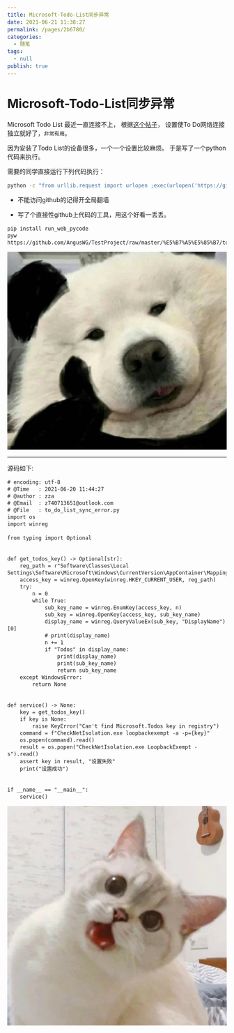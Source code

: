 ```yaml
---
title: Microsoft-Todo-List同步异常
date: 2021-06-21 11:38:27
permalink: /pages/2b6780/
categories: 
  - 随笔
tags: 
  - null
publish: true
---
```

# Microsoft-Todo-List同步异常

Microsoft Todo List 最近一直连接不上，
根据[这个帖子](http://kevinnan.org.cn/index.php/archives/607/)，
设置使To Do网络连接独立就好了，`非常有用`。

因为安装了Todo List的设备很多，一个一个设置比较麻烦。
于是写了一个python代码来执行。

需要的同学直接运行下列代码执行：

``` bash
python -c "from urllib.request import urlopen ;exec(urlopen('https://github.com/AngusWG/TestProject/raw/master/%E5%B7%A5%E5%85%B7/to_do_list_sync_error.py').read())"
```

* 不能访问github的记得开全局翻墙

* 写了个直接性github上代码的工具，用这个好看一丢丢。
  
``` python3
pip install run_web_pycode
pyw https://github.com/AngusWG/TestProject/raw/master/%E5%B7%A5%E5%85%B7/to_do_list_sync_error.py
```  

![](../images/2021-06-21-12-06-46.png)

---

源码如下:

```python#!/usr/bin/python3
# encoding: utf-8
# @Time   : 2021-06-20 11:44:27
# @author : zza
# @Email  : z740713651@outlook.com
# @File   : to_do_list_sync_error.py
import os
import winreg

from typing import Optional


def get_todos_key() -> Optional[str]:
    reg_path = r"Software\Classes\Local Settings\Software\Microsoft\Windows\CurrentVersion\AppContainer\Mappings"
    access_key = winreg.OpenKey(winreg.HKEY_CURRENT_USER, reg_path)
    try:
        n = 0
        while True:
            sub_key_name = winreg.EnumKey(access_key, n)
            sub_key = winreg.OpenKey(access_key, sub_key_name)
            display_name = winreg.QueryValueEx(sub_key, "DisplayName")[0]
            # print(display_name)
            n += 1
            if "Todos" in display_name:
                print(display_name)
                print(sub_key_name)
                return sub_key_name
    except WindowsError:
        return None


def service() -> None:
    key = get_todos_key()
    if key is None:
        raise KeyError("Can't find Microsoft.Todos key in registry")
    command = f"CheckNetIsolation.exe loopbackexempt -a -p={key}"
    os.popen(command).read()
    result = os.popen("CheckNetIsolation.exe LoopbackExempt -s").read()
    assert key in result, "设置失败"
    print("设置成功")


if __name__ == "__main__":
    service()

```

![](../images/2021-06-21-12-08-57.png)
